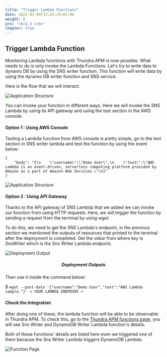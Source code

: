 ```yaml
---
title: "Trigger Lambda Functions"
date: 2022-02-04T13:25:25+03:00
weight: 8
pre: "<b>2.3 </b>"
chapter: true
---
```

<style>
h5 {text-align: center;}
</style>

## Trigger Lambda Function

Monitoring Lambda functions with Thundra APM is now possible. What needs to do is only invoke the Lambda Functions. Let's try to write data to dynamo DB by using the SNS writer function. This function will write data by using the dynamo DB writer function and SNS service.

Here is the flow that we will interact:

![Application Structure](/images/_setting_up/first_flow.png)


You can invoke your function in different ways. Here we will invoke the SNS Lambda by using its API gateway and using the test section in the AWS console.

#### **Option 1** : Using AWS Console

Testing a Lambda function from AWS console is pretty simple,  go to the test section in SNS writer lambda and test the function by using the event below:

    {
        "body": "{\n    \"username\":\"Demo User\",\n    \"text\":\"AWS Lambda is an event-driven, serverless computing platform provided by Amazon as a part of Amazon Web Services.\"\n}"
    }

![Application Structure](/images/_setting_up/aws_console_test.png)

#### **Option 2**  : Using API Gateway

Thanks to the API gateway of SNS Lambda that we added we can invoke our function from using HTTP requests. Here, we will trigger the function by sending a request from the terminal by using *wget*.

To do this, we need to get the SNS Lambda's endpoint, in the previous section we mentioned the outputs of resources that printed to the terminal after the deployment is completed. Get the *value* from where *key* is *SnsWriter* which is the Sns Writer Lambda endpoint.

![Deployment Output](/images/_setting_up/deployment_output.png)
        <h5>*Deployment Outputs*</h5>

Then use it inside the command below:


 $ <code>wget --post-data '{"username":"Demo User","text":"AWS Lambda sample."}' < YOUR LAMBDA ENDPOINT > </code>




#### Check the Integration


After doing one of these, the lambda function will be able to be observable in Thundra APM. To check this, go to the [Thundra APM functions page](https://apm.thundra.io/functions), you will see Sns Writer and DynamoDB Writer Lambda function's details.


Both of these functions' details are listed here even we triggered one of them because the Sns Writer Lambda triggers DynamoDB Lambda.



![Function Page](/images/_setting_up/functions_page_2_functions.png)
